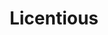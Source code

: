 ---
layout: post_page
title: Licentious
definition: Lacking moral discipline or ignoring legal restraint, especially in sexual conduct
synonyms:  fast and loose, relaxed, unruly
example1: Since I know Megan has a reputation for being <strong>licentious</strong>, I never let her get too close to my husband.
example2: Even before she became a prostitute, Hazel was considered a <strong>licentious</strong> woman who lacked morals.
---
